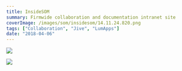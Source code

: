 ```yaml
---
title: InsideSOM
summary: Firmwide collaboration and documentation intranet site
coverImage: /images/som/insidesom/14.11.24.820.png
tags: ["Collaboration", "Jive", "LumApps"]
date: "2018-04-06"
---
```


![](/images/som/insidesom/10.40.02.207.png)

![](/images/som/insidesom/14.37.00.250.png)
